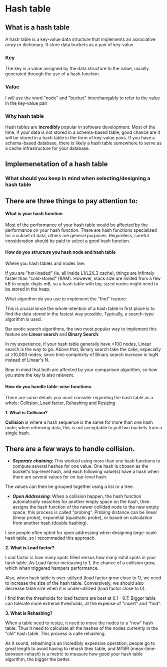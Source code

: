 # Hash table

## What is a hash table

A hash table is a key-value data structure that implements an associative array or dictionary. It store data buckets as a pair of key-value. 

### Key

The key is a value assigned by the data structure to the value, usually generated through the use of a hash function.

### Value

I will use the word "node" and "bucket" interchangably to refer to the value in the key-value pair

### Why hash table

Hash tables are **incredibly** popular in software development. Most of the time, if your data is not stored in a schema-based table, good chance are it will be stored in a hash table in the form of key-value pairs. If you have a schema-based database, there is likely a hash table somewhere to serve as a cache infrastructure for your database.

## Implemenetation of a hash table

### What should you keep in mind when selecting/designing a hash table

There are three things to pay attention to:
---

#### What is your hash function

Most of the performance of your hash table would be affected by the performance on your hash function. There are hash functions specialized for a subset of data, others are general purposes. Regardless, careful consideration should be paid to select a good hash function.

#### How do you structure you hash node and hash table

Where you hash tables and nodes live:

If you are "hot-loaded" (ie. all inside L1/L2/L3 cache), things are infintely faster than "cold-stored" (RAM). However, stack size are limited from a few kB to single-digits mB, so a hash table with big-sized nodes might need to be stored in the heap.

What algorithm do you use to implement the "find" feature:

This is crucial since the whole intention of a hash table in first place is to find the data stored in the fastest way possible. Typically, a search-type algorithm is used.

Bar exotic search algorithms, the two most popular way to implement this feature are **Linear search** and **Binary Search**.

In my experience, if your hash table generally have <100 nodes, Linear search is the way to go. Above that, Binary search take the cake, especially at >10,000 nodes; since time complexity of Binary search increase in logN instead of Linear's N. 

Bear in mind that both are affected by your comparison algorithm, so how you store the key is also relevent.

#### How do you handle table-wise functions.

There are some details you must consider regarding the hash table as a whole: Collision, Load factor, Rehashing and Resizing

**1. What is Collision?**

**Collision** is where a hash sequence is the same for more than one hash node; when retrieving data, this is not acceptable to pull two buckets from a single hash.

There are a few ways to handle collision.
---

* ***Separate chaining***: This worked using more than one hash functions to compute several hashes for one value. One hash is chosen as the bucket's top-level hash, and each following value(s) have a hash when there are several values for on top-level hash. 

The values can then be grouped together using a list or a tree.

* ***Open Addressing***: When a collision happen, the hash function automatically searches for another empty space on the hash, then assigns the hash function of the newer collided node to the new empty space; this process is called "probing". Probing distance can be linear (linear probe), exponetial (quadratic probe), or based on calculation from another hash (double hashing).

I see people often opted for open addressing when designing large-scale hash table, so I recommeded this approach.

**2. What is Load factor?**

Load factor is how many spots filled versus how many inital spots in your hash table. As Load factor increasing to 1, the chance of a collision grow, which when triggered hampers performance.

Also, when hash table is over-utilized (load factor grow close to 1), we need to increase the size of the hash table. Conversively, we should also decrease table size when it is under-utilized (load factor close to 0).

I find that the thresholds for load factors are best at 0.1 - 0.7. Bigger table can tolerate more extreme thresholds, at the expense of "insert" and "find".

**3. What is Rehashing?**

When a table need to resize, it need to move the nodes to a "new" hash table. Thus it need to calculate all the hashes of the nodes currently in the "old" hash table. This process is calle rehashing.

As it sound, rehashing is an incredibly expensive operation; people go to great length to avoid having to rehash their table, and MTBR (mean-time-between-rehash) is a metric to measure how good your hash table algorithm, the bigger the better.
